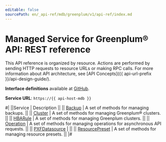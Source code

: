 ```yaml
---
editable: false
sourcePath: en/_api-ref/mdb/greenplum/v1/api-ref/index.md
---
```


# Managed Service for Greenplum® API: REST reference

This API reference is organized by resource. Actions are performed by sending HTTP requests to resource URLs or making RPC calls. For more information about API architecture, see [API Concepts]({{ api-url-prefix }}/api-design-guide/).

**Interface definitions** available at [GitHub](https://github.com/yandex-cloud/cloudapi/tree/master/yandex/cloud/mdb/greenplum/v1).

**Service URL**: `https://{{ api-host-mdb }}`

#|
||Service | Description ||
|| [Backup](Backup/index.md) | A set of methods for managing backups. ||
|| [Cluster](Cluster/index.md) | A set of methods for managing Greenplum® clusters. ||
|| [HBARule](HBARule/index.md) | A set of methods for managing Greenplum clusters. ||
|| [Operation](Operation/index.md) | A set of methods for managing operations for asynchronous API requests. ||
|| [PXFDatasource](PXFDatasource/index.md) |  ||
|| [ResourcePreset](ResourcePreset/index.md) | A set of methods for managing resource presets. ||
|#